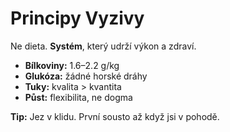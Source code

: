 # Principy Vyzivy

Ne dieta. **Systém**, který udrží výkon a zdraví.

- **Bílkoviny:** 1.6–2.2 g/kg
- **Glukóza:** žádné horské dráhy
- **Tuky:** kvalita > kvantita
- **Půst:** flexibilita, ne dogma

**Tip:** Jez v klidu. První sousto až když jsi v pohodě.
